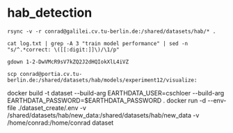 # hab_detection


`rsync -v -r conrad@galilei.cv.tu-berlin.de:/shared/datasets/hab/* .`

`cat log.txt | grep -A 3 "train model performance" | sed -n "s/^.*correct: \([[:digit:]]\)/\1/p"`

`gdown 1-2-DwVMcR9sV7kZQ2J2dHQIokXlL4iVZ`

`scp conrad@portia.cv.tu-berlin.de:/shared/datasets/hab/models/experiment12/visualize:`


docker build -t dataset --build-arg EARTHDATA_USER=cschloer --build-arg EARTHDATA_PASSWORD=$EARTHDATA_PASSWORD .
docker run -d --env-file ./dataset_create/.env -v /shared/datasets/hab/new_data:/shared/datasets/hab/new_data -v /home/conrad:/home/conrad dataset
